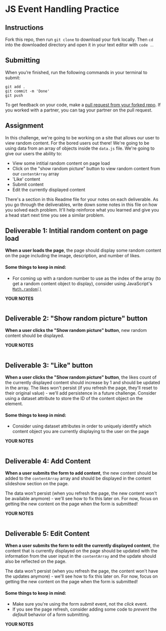 # JS Event Handling Practice

## Instructions

Fork this repo, then run `git clone` to download your fork locally. Then `cd` into the downloaded directory and open it in your text editor with `code .`.

## Submitting

When you’re finished, run the following commands in your terminal to submit:

```
git add .
git commit -m 'Done'
git push
```

To get feedback on your code, make a [pull request from your forked repo](https://docs.github.com/en/github/collaborating-with-issues-and-pull-requests/creating-a-pull-request-from-a-fork). If you worked with a partner, you can tag your partner on the pull request.

## Assignment

In this challenge, we're going to be working on a site that allows our user to view random content. For the bored users out there! We're going to be using data from an array of objects inside the `data.js` file. We're going to give our users the ability to:

- View some intitial random content on page load
- Click on the "show random picture" button to view random content from our `contentArray` array
- 'Like' content
- Submit content
- Edit the currently displayed content

There's a section in this Readme file for your notes on each deliverable. As you go through the deliverables, write down some notes in this file on how you solved each problem. It'll help reinforce what you learned and give you a head start next time you see a similar problem.

## Deliverable 1: Intitial random content on page load

**When a user loads the page**, the page should display some random content on the page including the image, description, and number of likes. 

#### Some things to keep in mind:
- For coming up with a random number to use as the index of the array (to get a random content object to display), consider using JavaScript's [`Math.random()`](https://www.w3schools.com/js/js_random.asp)

**YOUR NOTES**
```

```


## Deliverable 2: "Show random picture" button

**When a user clicks the "Show random picture" button**, new random content should be displayed.

**YOUR NOTES**
```

```

## Deliverable 3: "Like" button

**When a user clicks the "Show random picture" button**, the likes count of the currently displayed content should increase by 1 and should be updated in the array. The likes won't persist (if you refresh the page, they'll reset to their original value) - we'll add persistence in a future challenge. Consider using a dataset attribute to store the ID of the content object on the element.

#### Some things to keep in mind:

- Consider using dataset attributes in order to uniquely identify which content object you are currently displaying to the user on the page

**YOUR NOTES**
```

```



## Deliverable 4: Add Content

**When a user submits the form to add content**, the new content should be added to the `contentArray` array and should be displayed in the content slideshow section on the page.

The data won't persist (when you refresh the page, the new content won't be available anymore) - we'll see how to fix this later on. For now, focus on getting the new content on the page when the form is submitted!

**YOUR NOTES**
```

```

## Deliverable 5: Edit Content

**When a user submits the form to edit the currently displayed content**, the content that is currently displayed on the page should be updated with the information from the user input in the `contentArray` and the update should also be reflected on the page. 

The data won't persist (when you refresh the page, the content won't have the updates anymore) - we'll see how to fix this later on. For now, focus on getting the new content on the page when the form is submitted!

#### Some things to keep in mind:

- Make sure you're using the form *submit* event, not the *click* event.
- If you see the page refresh, consider adding some code to *prevent* the *default* behavior of a form submitting.

**YOUR NOTES**
```

```





